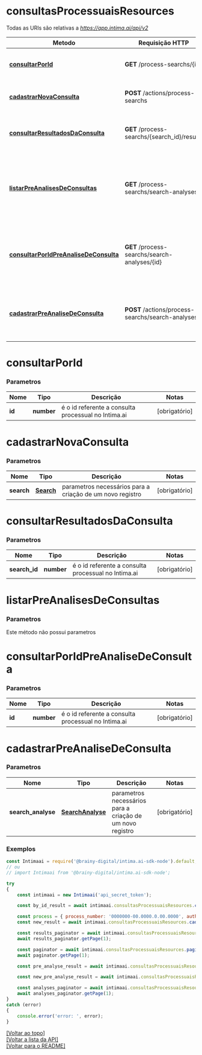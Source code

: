 # **consultasProcessuaisResources**

Todas as URIs são relativas a *https://app.intima.ai/api/v2*

Metodo | Requisição HTTP | Descrição
------------- | ------------- | -------------
[**consultarPorId**](consultasProcessuaisResources.md#consultarPorId) | **GET** /process-searchs/{id} | Visualiza uma consulta processual
[**cadastrarNovaConsulta**](consultasProcessuaisResources.md#cadastrarNovaConsulta) | **POST** /actions/process-searchs | Cadastra uma nova consulta processual
[**consultarResultadosDaConsulta**](consultasProcessuaisResources.md#consultarResultadosDaConsulta) | **GET** /process-searchs/{search_id}/results | Retorna um [**Paginator**](../models/api/Paginator.md) com os processos capturados
[**listarPreAnalisesDeConsultas**](consultasProcessuaisResources.md#listarPreAnalisesDeConsultas) | **GET** /process-searchs/search-analyses | Retorna um [**Paginator**](../models/api/Paginator.md) com as pré-análises previamente realizadas para as consultas processuais
[**consultarPorIdPreAnaliseDeConsulta**](consultasProcessuaisResources.md#consultarPorIdPreAnaliseDeConsulta) | **GET** /process-searchs/search-analyses/{id} | Visualiza uma pré-análise que foi realizada para uma determinada consulta processual
[**cadastrarPreAnaliseDeConsulta**](consultasProcessuaisResources.md#cadastrarPreAnaliseDeConsulta) | **POST** /actions/process-searchs/search-analyses | Cadastra uma nova pré-análise para uma determinada consulta processual

# **consultarPorId**

### Parametros

Nome | Tipo | Descrição | Notas
------------- | ------------- | ------------- | -------------
**id** | **number**| é o id referente a consulta processual no Intima.ai | [obrigatório]

# **cadastrarNovaConsulta**

### Parametros

Nome | Tipo | Descrição | Notas
------------- | ------------- | ------------- | -------------
**search** | [**Search**](../models/process_search/Search.md) | parametros necessários para a criação de um novo registro | [obrigatório]

# **consultarResultadosDaConsulta**

### Parametros

Nome | Tipo | Descrição | Notas
------------- | ------------- | ------------- | -------------
**search_id** | **number**| é o id referente a consulta processual no Intima.ai | [obrigatório]

# **listarPreAnalisesDeConsultas**

### Parametros

Este método não possui parametros

# **consultarPorIdPreAnaliseDeConsulta**

### Parametros

Nome | Tipo | Descrição | Notas
------------- | ------------- | ------------- | -------------
**id** | **number**| é o id referente a consulta processual no Intima.ai | [obrigatório]

# **cadastrarPreAnaliseDeConsulta**

### Parametros

Nome | Tipo | Descrição | Notas
------------- | ------------- | ------------- | -------------
**search_analyse** | [**SearchAnalyse**](../models/process_search/SearchAnalyse.md) | parametros necessários para a criação de um novo registro | [obrigatório]

### Exemplos
```javascript
const Intimaai = require('@brainy-digital/intima.ai-sdk-node').default;
// ou
// import Intimaai from '@brainy-digital/intima.ai-sdk-node';

try
{
    const intimaai = new Intimaai('api_secret_token');

    const by_id_result = await intimaai.consultasProcessuaisResources.consultarPorId(44);

    const process = { process_number: '0000000-00.0000.0.00.0000', auth_id: 3 };
    const new_result = await intimaai.consultasProcessuaisResources.cadastrarNovaConsulta(process);

    const results_paginator = await intimaai.consultasProcessuaisResources.consultarResultadosDaConsulta(44);
    await results_paginator.getPage(1);

    const paginator = await intimaai.consultasProcessuaisResources.paginate();
    await paginator.getPage(1);

    const pre_analyse_result = await intimaai.consultasProcessuaisResources.consultarPorIdPreAnaliseDeConsulta(23);

    const new_pre_analyse_result = await intimaai.consultasProcessuaisResources.cadastrarPreAnaliseDeConsulta(process);

    const analyses_paginator = await intimaai.consultasProcessuaisResources.listarPreAnalisesDeConsultas();
    await analyses_paginator.getPage(1);
}
catch (error)
{
    console.error('error: ', error);
}
```

[[Voltar ao topo]](#)        
[[Voltar a lista da API]](../../README.md#Documentação-para-os-Endpoints-da-API)    
[[Voltar para o README]](../../README.md#Intima.ai---SDK-NodeJS)
